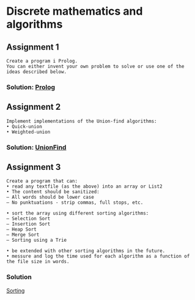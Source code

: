 # Discrete mathematics and algorithms
## Assignment 1 
```
Create a program i Prolog.
You can either invent your own problem to solve or use one of the ideas described below. 
```
### Solution: [Prolog](https://github.com/fred8728/SOFT_MAL_assignments/tree/master/SOFT_MAL/src/Prolog)

## Assignment 2
```
Implement implementations of the Union-find algorithms:
• Quick-union
• Weighted-union
```
### Solution: [UnionFind](https://github.com/fred8728/SOFT_MAL_assignments/tree/master/SOFT_MAL/src/UnionFind)

## Assignment 3
```
Create a program that can: 
• read any textfile (as the above) into an array or List2
• The content should be sanitized:
– All words should be lower case
– No punktuations - strip commas, full stops, etc.

• sort the array using different sorting algorithms:
– Selection Sort
– Insertion Sort
– Heap Sort
– Merge Sort
– Sorting using a Trie

• be extended with other sorting algorithms in the future.
• messure and log the time used for each algorithm as a function of the file size in words.
```
### Solution 
[Sorting](https://github.com/fred8728/SOFT_MAL_assignments/tree/master/SOFT_MAL/src/SortingFile)
